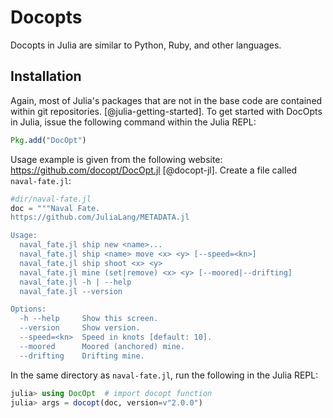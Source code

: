 # Docopts

Docopts in Julia are similar to Python, Ruby, and other languages.  

## Installation

Again, most of Julia's packages that are not in the base code are contained within git repositories.
[@julia-getting-started]. To get started with DocOpts in Julia, issue the following command within the Julia REPL:

```julia
Pkg.add("DocOpt")
```

Usage example is given from the following website: <https://github.com/docopt/DocOpt.jl>
[@docopt-jl].  Create a file called ```naval-fate.jl```:

```julia
#dir/naval-fate.jl
doc = """Naval Fate.
https://github.com/JuliaLang/METADATA.jl

Usage:
  naval_fate.jl ship new <name>...
  naval_fate.jl ship <name> move <x> <y> [--speed=<kn>]
  naval_fate.jl ship shoot <x> <y>
  naval_fate.jl mine (set|remove) <x> <y> [--moored|--drifting]
  naval_fate.jl -h | --help
  naval_fate.jl --version

Options:
  -h --help     Show this screen.
  --version     Show version.
  --speed=<kn>  Speed in knots [default: 10].
  --moored      Moored (anchored) mine.
  --drifting    Drifting mine.
```


In the same directory as ```naval-fate.jl```, run the following in the Julia REPL: 

```julia
julia> using DocOpt  # import docopt function
julia> args = docopt(doc, version=v"2.0.0")
```
